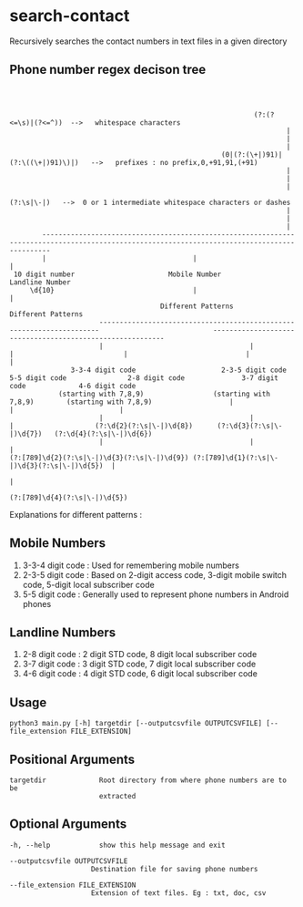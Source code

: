 # search-contact
Recursively searches the contact numbers in text files in a given directory

Phone number regex decison tree
-------------------------------
```



                                                            (?:(?<=\s)|(?<=^))  -->   whitespace characters
                                                                    |
                                                                    |
                                                                    |
                                                    (0|(?:(\+|)91)|(?:\((\+|)91)\)|)   -->   prefixes : no prefix,0,+91,91,(+91)
                                                                    |
                                                                    |
                                                                    |
                                                                (?:\s|\-|)   -->  0 or 1 intermediate whitespace characters or dashes
                                                                    |
                                                                    |
                                                                    |
        ----------------------------------------------------------------------------------------------------------------------------------------------
        |                                    |                                                                                                       |
 10 digit number                       Mobile Number                                                                                         Landline Number
     \d{10}                                  |                                                                                                       |
                                     Different Patterns                                                                                     Different Patterns
                      ----------------------------------------------------------------------                            ----------------------------------------------------------
                      |                                    |                               |                           |                             |                          |
               3-3-4 digit code                     2-3-5 digit code                5-5 digit code               2-8 digit code              3-7 digit code             4-6 digit code
            (starting with 7,8,9)                 (starting with 7,8,9)        (starting with 7,8,9)                   |                             |                          |
                      |                                    |                               |                    (?:\d{2}(?:\s|\-|)\d{8})      (?:\d{3}(?:\s|\-|)\d{7})   (?:\d{4}(?:\s|\-|)\d{6})
                      |                                    |                               |
(?:[789]\d{2}(?:\s|\-|)\d{3}(?:\s|\-|)\d{9}) (?:[789]\d{1}(?:\s|\-|)\d{3}(?:\s|\-|)\d{5})  |
                                                                                           |
                                                                              (?:[789]\d{4}(?:\s|\-|)\d{5})
```

Explanations for different patterns :

Mobile Numbers
--------------

 1. 3-3-4 digit code : Used for remembering mobile numbers
 2. 2-3-5 digit code : Based on 2-digit access code, 3-digit mobile switch code, 5-digit local subscriber code
 3. 5-5 digit code   : Generally used to represent phone numbers in Android phones

Landline Numbers
----------------

 1. 2-8 digit code : 2 digit STD code, 8 digit local subscriber code
 2. 3-7 digit code : 3 digit STD code, 7 digit local subscriber code
 3. 4-6 digit code : 4 digit STD code, 6 digit local subscriber code
 
Usage
-----

`python3 main.py [-h] targetdir [--outputcsvfile OUTPUTCSVFILE] [--file_extension FILE_EXTENSION]`

  Positional Arguments
  ---------------------

    targetdir             Root directory from where phone numbers are to be
                          extracted

  Optional Arguments
  -------------------
  
    -h, --help            show this help message and exit
  
    --outputcsvfile OUTPUTCSVFILE
                        Destination file for saving phone numbers
                        
    --file_extension FILE_EXTENSION
                        Extension of text files. Eg : txt, doc, csv


